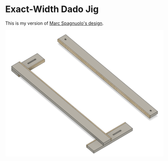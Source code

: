 Exact-Width Dado Jig
====================

This is my version of [Marc Spagnuolo's design](https://www.thewoodwhisperer.com/videos/exact-width-dado-jig/).

![dado jig](dado-jig.png)

